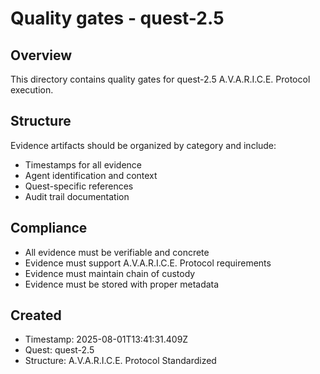 # Quality gates - quest-2.5

## Overview

This directory contains quality gates for quest-2.5 A.V.A.R.I.C.E. Protocol execution.

## Structure

Evidence artifacts should be organized by category and include:

- Timestamps for all evidence
- Agent identification and context
- Quest-specific references
- Audit trail documentation

## Compliance

- All evidence must be verifiable and concrete
- Evidence must support A.V.A.R.I.C.E. Protocol requirements
- Evidence must maintain chain of custody
- Evidence must be stored with proper metadata

## Created

- Timestamp: 2025-08-01T13:41:31.409Z
- Quest: quest-2.5
- Structure: A.V.A.R.I.C.E. Protocol Standardized
